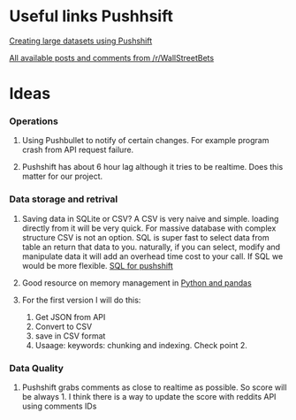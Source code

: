 <!-- Ctrl+K V for preview -->

# Useful links Pushhsift

[Creating large datasets using Pushshift](https://www.reddit.com/r/pushshift/comments/ldp9pl/creating_large_datasets_using_pushshift/)


[All available posts and comments from /r/WallStreetBets](https://www.reddit.com/r/pushshift/comments/lfbejb/all_available_posts_and_comments_from/)


# Ideas

### Operations
1. Using Pushbullet to notify of certain changes. For example program crash from API request failure. 

2. Pushshift has about 6 hour lag although it tries to be realtime. Does this matter for our project.

### Data storage and retrival
1. Saving data in SQLite or CSV? A CSV is very naive and simple. loading directly from it will be very quick. For massive database with complex structure CSV is not an option. SQL is super fast to select data from table an return that data to you. naturally, if you can select, modify and manipulate data it will add an overhead time cost to your call. If SQL we would be more flexible. 
[SQL for pushshift](https://www.reddit.com/r/pushshift/comments/lgior4/getting_commends_based_on_id_returns_all_scores/)

2. Good resource on memory management in [Python and pandas](https://pythonspeed.com/memory/)

3. For the first version I will do this:
    1. Get JSON from API
    2. Convert to CSV
    3. save in CSV format
    4. Usaage: keywords: chunking and indexing. Check point 2. 


### Data Quality
1. Pushshift grabs comments as close to realtime as possible. So score will be always 1. I think there is a way to update the score with reddits API using comments IDs



